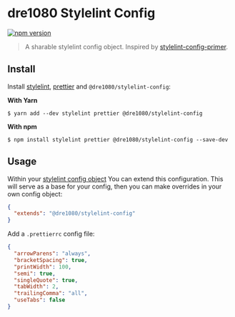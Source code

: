 # dre1080 Stylelint Config

[![npm version](https://img.shields.io/npm/v/stylelint-config-primer.svg)](https://www.npmjs.org/package/stylelint-config-primer)

> A sharable stylelint config object. Inspired by [stylelint-config-primer](https://github.com/primer/stylelint-config-primer).

## Install

Install [stylelint](https://stylelint.io/), [prettier](https://prettier.io/) and `@dre1080/stylelint-config`:

**With Yarn**
```
$ yarn add --dev stylelint prettier @dre1080/stylelint-config
```

**With npm**
```
$ npm install stylelint prettier @dre1080/stylelint-config --save-dev
```

## Usage

Within your [stylelint config object](http://stylelint.io/user-guide/configuration/#extends) You can extend this configuration. This will serve as a base for your config, then you can make overrides in your own config object:

```json
{
  "extends": "@dre1080/stylelint-config"
}
```

Add a `.prettierrc` config file:

```json
{
  "arrowParens": "always",
  "bracketSpacing": true,
  "printWidth": 100,
  "semi": true,
  "singleQuote": true,
  "tabWidth": 2,
  "trailingComma": "all",
  "useTabs": false
}
```

